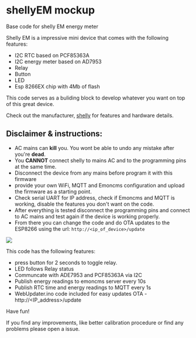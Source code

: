 # shellyEM mockup
Base code for shelly EM energy meter


Shelly EM is a impressive mini device that comes with the following features:

- I2C RTC based on PCF85363A
- I2C energy meter based on AD7953
- Relay
- Button
- LED
- Esp 8266EX chip with 4Mb of flash

This code serves as a buliding block to develop whatever you want on top of this great device.


Check out the manufacturer, [shelly](https://shelly.cloud/shelly-energy-meter-with-contactor-control-wifi-smart-home-automation/) for features and hardware details.


## Disclaimer & instructions:
  - AC mains can **kill** you. You wont be able to undo any mistake after you're **dead**.
  - You **CANNOT** connect shelly to mains AC and to the programming pins at the same time.
  - Disconnect the device from any mains before program it with this firmware
  - provide your own WiFi, MQTT and Emoncms configuration and upload the firmware as a starting point. 
  - Check serial UART for IP address, check if Emoncms and MQTT is working, disable the features you don't want on the code. 
  - After everything is tested disconnect the programming pins and connect to AC mains and test again if the device is working properly. 
  - From there you can change the code and do OTA updates to the ESP8266 using the url: `http://<ip_of_device>/update`
  
  
![](https://shelly.cloud/wp-content/uploads/2019/04/pin_out_gpio-650x397.png)


This code has the following features:

  - press button for 2 seconds to toggle relay.
  - LED follows Relay status
  - Communcate with ADE7953 and PCF85363A via I2C
  - Publish energy readings to emoncms server every 10s
  - Publish RTC time and energy readings to MQTT every 1s
  - WebUpdater.ino code included for easy updates OTA - http://<IP_address>/update
  
  
  Have fun!
  
 If you find any improvements, like better calibration procedure or find any problems please open a issue.

